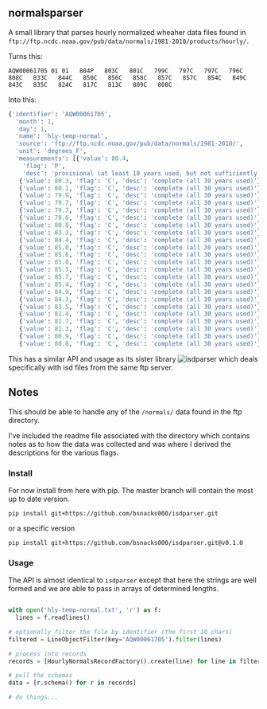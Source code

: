 ## normalsparser 

A small library that parses hourly normalized wheaher data files found in `ftp://ftp.ncdc.noaa.gov/pub/data/normals/1981-2010/products/hourly/`. 

Turns this:
```
AQW00061705 01 01   804P   803C   801C   799C   797C   797C   796C   808C   833C   844C   850C   856C   858C   857C   857C   854C   849C   843C   835C   824C   817C   813C   809C   808C
```

Into this:
```python 
{'identifier': 'AQW00061705',
  'month': 1,
  'day': 1,
  'name': 'hly-temp-normal',
  'source': 'ftp://ftp.ncdc.noaa.gov/pub/data/normals/1981-2010/',
  'unit': 'degrees_F',
  'measurements': [{'value': 80.4,
    'flag': 'P',
    'desc': 'provisional (at least 10 years used, but not sufficiently complete to be labeled as standard or representative). Also used for parameter values on February 29 as well as for interpolated daily precipitation, snowfall, and snow depth percentiles.'},
   {'value': 80.3, 'flag': 'C', 'desc': 'complete (all 30 years used)'},
   {'value': 80.1, 'flag': 'C', 'desc': 'complete (all 30 years used)'},
   {'value': 79.9, 'flag': 'C', 'desc': 'complete (all 30 years used)'},
   {'value': 79.7, 'flag': 'C', 'desc': 'complete (all 30 years used)'},
   {'value': 79.7, 'flag': 'C', 'desc': 'complete (all 30 years used)'},
   {'value': 79.6, 'flag': 'C', 'desc': 'complete (all 30 years used)'},
   {'value': 80.8, 'flag': 'C', 'desc': 'complete (all 30 years used)'},
   {'value': 83.3, 'flag': 'C', 'desc': 'complete (all 30 years used)'},
   {'value': 84.4, 'flag': 'C', 'desc': 'complete (all 30 years used)'},
   {'value': 85.0, 'flag': 'C', 'desc': 'complete (all 30 years used)'},
   {'value': 85.6, 'flag': 'C', 'desc': 'complete (all 30 years used)'},
   {'value': 85.8, 'flag': 'C', 'desc': 'complete (all 30 years used)'},
   {'value': 85.7, 'flag': 'C', 'desc': 'complete (all 30 years used)'},
   {'value': 85.7, 'flag': 'C', 'desc': 'complete (all 30 years used)'},
   {'value': 85.4, 'flag': 'C', 'desc': 'complete (all 30 years used)'},
   {'value': 84.9, 'flag': 'C', 'desc': 'complete (all 30 years used)'},
   {'value': 84.3, 'flag': 'C', 'desc': 'complete (all 30 years used)'},
   {'value': 83.5, 'flag': 'C', 'desc': 'complete (all 30 years used)'},
   {'value': 82.4, 'flag': 'C', 'desc': 'complete (all 30 years used)'},
   {'value': 81.7, 'flag': 'C', 'desc': 'complete (all 30 years used)'},
   {'value': 81.3, 'flag': 'C', 'desc': 'complete (all 30 years used)'},
   {'value': 80.9, 'flag': 'C', 'desc': 'complete (all 30 years used)'},
   {'value': 80.8, 'flag': 'C', 'desc': 'complete (all 30 years used)'}]}
```

This has a similar API and usage as its sister library ![isdparser](https://github.com/bsnacks000/isdparser) which deals specifically with isd files from the same ftp server. 

## Notes 

This should be able to handle any of the `/normals/` data found in the ftp directory. 

I've included the readme file associated with the directory which contains notes as to how the data was collected and was where I derived the descriptions for the various flags.

### Install 

For now install from here with pip. The master branch will contain the most up to date version.   
```
pip install git+https://github.com/bsnacks000/isdparser.git
```
or a specific version 
```
pip install git+https://github.com/bsnacks000/isdparser.git@v0.1.0
```

### Usage 

The API is almost identical to `isdparser` except that here the strings are well formed and we are able to pass in arrays of determined lengths.  

```python

with open('hly-temp-normal.txt', 'r') as f:
  lines = f.readlines()

# optionally filter the file by identifier (the first 10 chars)
filtered = LineObjectFilter(key='AQW00061705').filter(lines)

# process into records
records = [HourlyNormalsRecordFactory().create(line) for line in filtered.values()]

# pull the schemas
data = [r.schema() for r in records]

# do things...
```